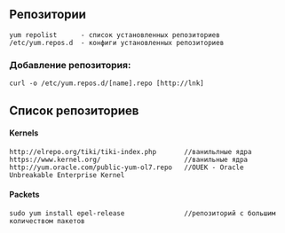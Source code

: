## Репозитории  
```
yum repolist      - список установленных репозиториев  
/etc/yum.repos.d  - конфиги установленных репозиториев 
```
### Добавление репозитория:  
```
curl -o /etc/yum.repos.d/[name].repo [http://lnk]  
```
## Cписок репозиториев  

#### Kernels
```
http://elrepo.org/tiki/tiki-index.php       //ванильлные ядра
https://www.kernel.org/                     //ванильные ядра
http://yum.oracle.com/public-yum-ol7.repo   //OUEK - Oracle Unbreakable Enterprise Kernel

```
#### Packets
```
sudo yum install epel-release               //репозиторий с большим количеством пакетов  
```
